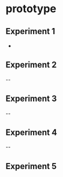 # prototype

## Experiment 1
-

## Experiment 2
--

## Experiment 3
--

## Experiment 4
--

## Experiment 5
